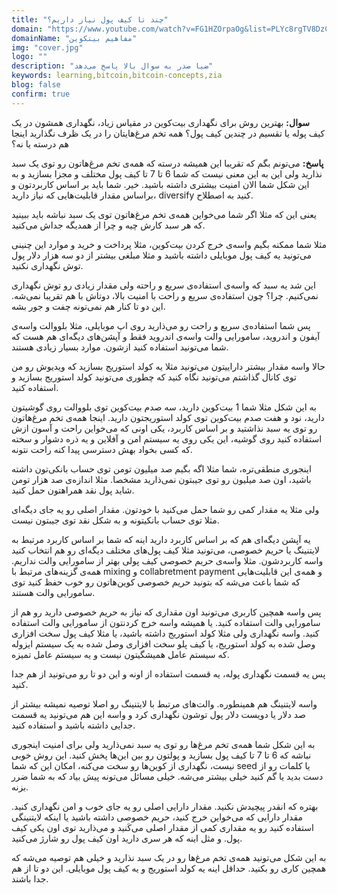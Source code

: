 ```yaml
---
title: "چند تا کیف پول نیاز داریم؟"
domain: "https://www.youtube.com/watch?v=FG1HZOrpaOg&list=PLYc8rgTV8DzC29873Qt1kzvgZGHNxce7_&index=7"
domainName: "مفاهیم بیتکوین"
img: "cover.jpg"
logo: ""
description: "ضیا صدر به سوال بالا پاسخ می‌دهد"
keywords: learning,bitcoin,bitcoin-concepts,zia
blog: false
confirm: true
---
```


**سوال:** بهترین روش برای نگهداری بیت‌کوین در مقیاس زیاد، نگهداری همشون در یک کیف پوله یا تقسیم در چندین کیف پول؟ همه تخم مرغ‌هایتان را در یک ظرف نگذارید اینجا هم درسته یا نه؟

**پاسخ:**
می‌تونم بگم که تقریبا این همیشه درسته که همه‌ی تخم مرغ‌هاتون رو توی یک سبد نذارید ولی این به این معنی نیست که شما 6 تا 7 تا کیف پول مختلف و مجزا بسازید و به این شکل شما الان امنیت بیشتری داشته باشید. خیر. شما باید بر اساس کاربردتون و براساس مقدار قابلیت‌هایی که نیاز دارید، diversify کنید به اصطلاح.

یعنی این که مثلا اگر شما می‌خواین همه‌ی تخم مرغ‌هاتون توی یک سبد نباشه باید ببینید که هر سبد کارش چیه و چرا از همدیگه جداش می‌کنید.

مثلا شما ممکنه بگیم واسه‌ی خرج کردن بیت‌کوین، مثلا پرداخت و خرید و موارد این چنینی می‌تونید یه کیف پول موبایلی داشته باشید و مثلا مبلغی بیشتر از دو سه هزار دلار پول توش نگهداری نکنید.

این شد یه سبد که واسه‌ی استفاده‌ی سریع و راحته ولی مقدار زیادی رو توش نگهداری نمی‌کنیم. چرا؟ چون استفاده‌ی سریع و راحت با امنیت بالا، دوتاش با هم تقریبا نمی‌شه. این دو تا کنار هم نمی‌تونه چفت و جور بشه.

پس شما استفاده‌ی سریع و راحت رو می‌ذارید روی اپ موبایلی، مثلا بلووالت واسه‌ی آیفون و اندروید، سامورایی والت واسه‌ی اندروید فقط و آپشن‌های دیگه‌ای هم هست که شما می‌تونید استفاده کنید ازشون. موارد بسیار زیادی هستند.

حالا واسه مقدار بیشتر داراییتون می‌تونید مثلا یه کولد استوریج بسازید که ویدیوش رو من توی کانال گذاشتم می‌تونید نگاه کنید که چطوری می‌تونید کولد استوریج بسازید و استفاده کنید.

به این شکل مثلا شما 1 بیت‌کوین دارید، سه صدم بیت‌کوین توی بلووالت روی گوشیتون دارید، نود و هفت صدم بیت‌کوین توی کولد استوریجتون دارید. اینجا همه‌ی تخم مرغ‌هاتون رو توی یه سبد نذاشتید و بر اساس کاربرد، یکی اونی که می‌خواین راحت و آسون ازش استفاده کنید روی گوشیه، این یکی روی یه سیستم امن و آفلاین و یه ذره دشوار و سخته که کسی بخواد بهش دسترسی پیدا کنه راحت نتونه.

اینجوری منطقی‌تره، شما مثلا اگه بگیم صد میلیون تومن توی حساب بانکی‌تون داشته باشید، اون صد میلیون رو توی جیبتون نمی‌ذارید مشخصا. مثلا اندازه‌ی صد هزار تومن شاید پول نقد همراهتون حمل کنید.

ولی مثلا یه مقدار کمی رو شما حمل می‌کنید با خودتون. مقدار اصلی رو یه جای دیگه‌ای مثلا توی حساب بانکیتونه و به شکل نقد توی جیبتون نیست.

یه آپشن دیگه‌ای هم که بر اساس کاربرد دارید اینه که شما بر اساس کاربرد مرتبط به لایتنینگ یا حریم خصوصی، می‌تونید مثلا کیف پول‌های مختلف دیگه‌ای رو هم انتخاب کنید واسه کاربردشون. مثلا واسه‌ی حریم خصوصی کیف پولی بهتر از سامورایی والت نداریم. همه‌ی گزینه‌های مرتبط با mixing و collabretment payment و همه‌ی این قابلیت‌هایی که شما باعث می‌شه که بتونید حریم خصوصی کوین‌هاتون رو خوب حفظ کنید توی سامورایی والت هستند.

پس واسه همچین کاربری می‌تونید اون مقداری که نیاز به حریم خصوصی دارید رو هم از سامورایی والت استفاده کنید. یا همیشه واسه خرج کردنتون از سامورایی والت استفاده کنید. واسه نگهداری ولی مثلا کولد استوریج داشته باشید، یا مثلا کیف پول سخت افزاری وصل شده به کولد استوریج، یا کیف پلو سخت افزاری وصل شده به یک سیستم ایزوله که سیستم عامل همیشگیتون نیست و یه سیستم عامل تمیزه.

پس یه قسمت نگهداری پوله، یه قسمت استفاده از اونه و این دو تا رو می‌تونید از هم جدا کنید.

واسه لایتنینگ هم همینطوره. والت‌های مرتبط با لایتنینگ رو اصلا توصیه نمیشه بیشتر از صد دلار یا دویست دلار پول توشون نگهداری کرد و واسه این هم می‌تونید یه قسمت جدایی داشته باشید و استفاده کنید.

به این شکل شما همه‌ی تخم مرغ‌ها رو توی یه سبد نمی‌ذارید ولی برای امنیت اینجوری نباشه که 6 تا 7 تا کیف پول بسازید و پولتون رو بین این‌ها پخش کنید. این روش خوبی نیست، نگهداری از کوین‌ها رو سخت می‌کنه، امکان این که شما seed یا کلمات رو از دست بدید یا گم کنید خیلی بیشتر می‌شه. خیلی مسائل می‌تونه پیش بیاد که به شما ضرر بزنه.

بهتره که انقدر پیچیدش نکنید. مقدار دارایی اصلی رو یه جای خوب و امن نگهداری کنید. مقدار دارایی که می‌خواین خرج کنید، حریم خصوصی داشته باشید یا اینکه لایتنینگی استفاده کنید رو یه مقداری کمی از مقدار اصلی می‌کَنید و می‌ذارید توی اون یکی کیف پول. و مثل اینه که هر سری دارید اون کیف پول رو شارژ می‌کنید.

به این شکل می‌تونید همه‌ی تخم مرغ‌ها رو در یک سبد نذارید و خیلی هم توصیه می‌شه که همچین کاری رو بکنید. حداقل اینه یه کولد استوریج و یه کیف پول موبایلی. این دو تا از هم جدا باشند.
